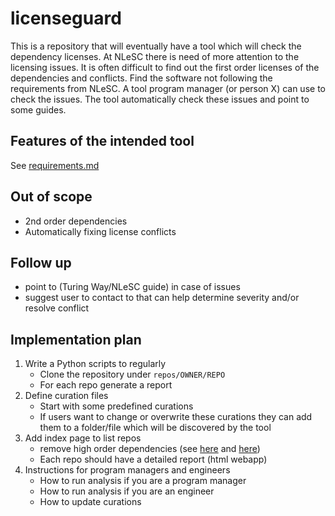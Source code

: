 # licenseguard

This is a repository that will eventually have a tool which will check the dependency licenses.
At NLeSC there is need of more attention to the licensing issues. It is often difficult to find out the first order licenses of the dependencies and conflicts. 
Find the software not following the requirements from NLeSC.
A tool program manager (or person X) can use to check the issues. The tool automatically check these issues and point to some guides.

## Features of the intended tool

See [requirements.md](requirements.md)

## Out of scope

- 2nd order dependencies
- Automatically fixing license conflicts

## Follow up

- point to (Turing Way/NLeSC guide) in case of issues
- suggest user to contact to that can help determine severity and/or resolve conflict

## Implementation plan

1. Write a Python scripts to regularly
    - Clone the repository under `repos/OWNER/REPO`
    - For each repo generate a report
2. Define curation files
    - Start with some predefined curations
    - If users want to change or overwrite these curations they can add them to a folder/file which will be discovered by the tool
3. Add index page to list repos
    - remove high order dependencies (see [here](https://github.com/NLeSC/licenseguard/issues/13#issuecomment-834514303) and [here](https://github.com/oss-review-toolkit/ort/blob/e5b135df72f809563296912f99c59149571279a6/docs/config-file-ort-yml.md#excluding-paths))
    - Each repo should have a detailed report (html webapp)
4. Instructions for program managers and engineers
    - How to run analysis if you are a program manager
    - How to run analysis if you are an engineer
    - How to update curations
